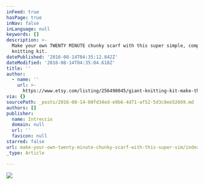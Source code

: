 ```yaml
---
inFeed: true
hasPage: true
inNav: false
inLanguage: null
keywords: []
description: >-
  Make your own TWENTY MINUTE chunky scarf with this super simple, complete DIY
  knitting kit.
datePublished: '2016-08-14T04:35:12.842Z'
dateModified: '2016-08-14T04:35:04.618Z'
title: ''
author:
  - name: ''
    url: >-
      https://www.etsy.com/listing/256490045/giant-knitting-kit-make-the-chunky-scarf?ref=shop_home_active_8
via: {}
sourcePath: _posts/2016-08-14-00fd34ed-e9b6-4d71-af52-5d3c8ee52669.md
authors: []
publisher:
  name: Intreccio
  domain: null
  url: ''
  favicon: null
starred: false
url: make-your-own-twenty-minute-chunky-scarf-with-this-super-sim/index.html
_type: Article

---
```

![](https://the-grid-user-content.s3-us-west-2.amazonaws.com/4a409fbd-8c8b-4908-825d-23c65218f3ac.jpg)